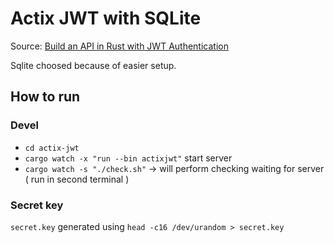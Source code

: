 # Actix JWT with SQLite

Source: [Build an API in Rust with JWT Authentication](https://auth0.com/blog/build-an-api-in-rust-with-jwt-authentication-using-actix-web/)

Sqlite choosed because of easier setup.

## How to run

### Devel 

- `cd actix-jwt`
- `cargo watch -x "run --bin actixjwt"` start server
- `cargo watch -s "./check.sh"` -> will perform checking waiting for server ( run in second terminal )

### Secret key

`secret.key` generated using `head -c16 /dev/urandom > secret.key`
